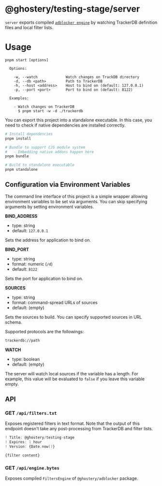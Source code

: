 # @ghostery/testing-stage/server

`server` exports compiled [`adblocker engine`](https://github.com/ghostery/adblocker) by watching TrackerDB definition files and local filter lists.

# Usage

```
pnpm start [options]

  Options:

    -w, --watch             Watch changes on TrackDB directory
    -d, --db <path>         Path to TrackerDB
    -h, --host <address>    Host to bind on (default: 127.0.0.1)
    -p, --port <port>       Port to bind on (default: 8122)

  Examples:

    - Watch changes on TrackerDB
      $ pnpm start -w -d ./trackerdb
```

You can export this project into a standalone executable.
In this case, you need to check if native dependencies are installed correctly.

```sh
# Install dependencies
pnpm install

# Bundle to support CJS module system
#   - Embedding native addons happen here
pnpm bundle

# Build to standalone executable
pnpm standalone
```

## Configuration via Environment Variables

The command line interface of this project is a simple wrapper allowing environment variables to be set via arguments.
You can skip specifying arguments by setting environment variables.

**BIND_ADDRESS**

- type: string
- default: `127.0.0.1`

Sets the address for application to bind on.

**BIND_PORT**

- type: string
- format: numeric (`/d`)
- default: `8122`

Sets the port for application to bind on.

**SOURCES**

- type: string
- format: command-spread URLs of sources
- default: (empty)

Sets the sources to build.
You can specify supported sources in URL schema.

Supported protocols are the followings:

```sh
trackerdb://path
```

**WATCH**

- type: boolean
- default: (empty)

The server will watch local sources if the variable has a length.
For example, this value will be evaluated to `false` if you leave this variable empty.

## API

### GET `/api/filters.txt`

Exposes registered filters in text format.
Note that the output of this endpoint doesn't take any post-processing from TrackerDB and filter lists.

```adb
! Title: @ghostery/testing-stage
! Expires: 1 hour
! Version: {Date.now()}

{filter content}
```

### GET `/api/engine.bytes`

Exposes compiled `FiltersEngine` of `@ghostery/adblocker` package.
